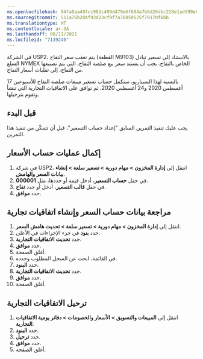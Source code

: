 ```yaml
---
ms.openlocfilehash: 04fa0aa49fcc982c499d479e6f604a7b6d26dbc228e1ad599e006b4f889a3e2a
ms.sourcegitcommit: 511a76b204f93d23cf9f7a70059525f79170f6bb
ms.translationtype: HT
ms.contentlocale: ar-SA
ms.lasthandoff: 08/11/2021
ms.locfileid: "7139240"
---
```

في الشركة USP2، يتم تعقب سعر التفاح (القطعة M9103) بالاستناد إلى تسعير تبادل السلع NYMEX الخاص بالتفاح. يجب أن يستند سعر بيع صلصة التفاح، التي يتم تصنيعها من التفاح، إلى تقلبات أسعار التفاح. 

بالنسبة لهذا السيناريو، ستكمل حساب تسعير مبيعات صلصة التفاح للأسبوعين 17 أغسطس 2020 و24 أغسطس 2020، ثم توافق على الاتفاقيات التجارية التي تنشأ وتقوم بترحيلها.

## <a name="before-you-begin"></a>قبل البدء
يجب عليك تنفيذ التمرين السابق "إعداد حساب التسعير"، قبل أن تتمكّن من تنفيذ هذا التمرين.


## <a name="complete-price-calculations"></a>إكمال عمليات حساب الأسعار

1.  في شركة USP2، انتقل إلى **إدارة المخزون > ‏‏مهام دورية > تسعير سلعة > إنشاء بيانات السعر والهامش**.
2.  في حقل **حساب التسعير**، أدخل قيمة أو حددها، مثل **000001**.
3.  في حقل **قالب التسعير**، أدخل أو حدد **تفاح**.
4.  حدد **موافق**.


## <a name="review-price-calculation-data-and-create-trade-agreements"></a>مراجعة بيانات حساب السعر وإنشاء اتفاقيات تجارية

1.  انتقل إلى **إدارة المخزون > ‏‏مهام دورية > تسعير سلعة > تحديث هامش السعر**.
2.  حدد **بنود** في جزء الإجراءات في الأعلى.
3.  حدد **تحديث الاتفاقيات التجارية**.
4.  حدد **موافق**.
5.  أغلق الصفحة.
6.  في القائمة، ابحث عن السجل المطلوب وحدده.
7.  حدد **البنود**.
8.  حدد **تحديث الاتفاقيات التجارية**.
9.  حدد **موافق**.
10. أغلق الصفحة.

## <a name="post-trade-agreements"></a>ترحيل الاتفاقيات التجارية

1.  انتقل إلى **المبيعات والتسويق > الأسعار والخصومات > دفاتر يومية الاتفاقيات التجارية**.
2.  حدد **البنود**.
3.  حدد **ترحيل**.
4.  حدد **موافق**.
8.  أغلق الصفحة. 
